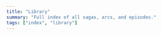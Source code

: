 ```yaml
---
title: "Library"
summary: "Full index of all sagas, arcs, and episodes."
tags: ["index", "library"]
---
```

